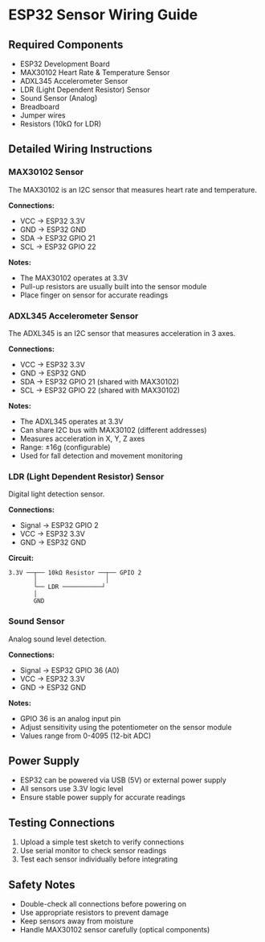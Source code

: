 # ESP32 Sensor Wiring Guide

## Required Components
- ESP32 Development Board
- MAX30102 Heart Rate & Temperature Sensor
- ADXL345 Accelerometer Sensor
- LDR (Light Dependent Resistor) Sensor
- Sound Sensor (Analog)
- Breadboard
- Jumper wires
- Resistors (10kΩ for LDR)

## Detailed Wiring Instructions

### MAX30102 Sensor
The MAX30102 is an I2C sensor that measures heart rate and temperature.

**Connections:**
- VCC → ESP32 3.3V
- GND → ESP32 GND
- SDA → ESP32 GPIO 21
- SCL → ESP32 GPIO 22

**Notes:**
- The MAX30102 operates at 3.3V
- Pull-up resistors are usually built into the sensor module
- Place finger on sensor for accurate readings

### ADXL345 Accelerometer Sensor
The ADXL345 is an I2C sensor that measures acceleration in 3 axes.

**Connections:**
- VCC → ESP32 3.3V
- GND → ESP32 GND
- SDA → ESP32 GPIO 21 (shared with MAX30102)
- SCL → ESP32 GPIO 22 (shared with MAX30102)

**Notes:**
- The ADXL345 operates at 3.3V
- Can share I2C bus with MAX30102 (different addresses)
- Measures acceleration in X, Y, Z axes
- Range: ±16g (configurable)
- Used for fall detection and movement monitoring

### LDR (Light Dependent Resistor) Sensor
Digital light detection sensor.

**Connections:**
- Signal → ESP32 GPIO 2
- VCC → ESP32 3.3V
- GND → ESP32 GND

**Circuit:**
```
3.3V ──┬── 10kΩ Resistor ──┬── GPIO 2
       │                   │
       └── LDR ───────────┘
       │
       GND
```

### Sound Sensor
Analog sound level detection.

**Connections:**
- Signal → ESP32 GPIO 36 (A0)
- VCC → ESP32 3.3V
- GND → ESP32 GND

**Notes:**
- GPIO 36 is an analog input pin
- Adjust sensitivity using the potentiometer on the sensor module
- Values range from 0-4095 (12-bit ADC)

## Power Supply
- ESP32 can be powered via USB (5V) or external power supply
- All sensors use 3.3V logic level
- Ensure stable power supply for accurate readings

## Testing Connections
1. Upload a simple test sketch to verify connections
2. Use serial monitor to check sensor readings
3. Test each sensor individually before integrating

## Safety Notes
- Double-check all connections before powering on
- Use appropriate resistors to prevent damage
- Keep sensors away from moisture
- Handle MAX30102 sensor carefully (optical components)
